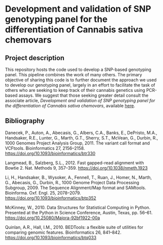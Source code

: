 Development and validation of SNP genotyping panel for the
differentiation of Cannabis sativa chemovars
================

## Project description

This repository hosts the code used to develop a SNP-based genotyping
panel. This pipeline combines the work of many others. The primary
objective of sharing this code is to further document the approach we
used to develop our genotyping panel, largely in an effort to facilitate
the task of others who are seeking to keep track of their cannabis
genetics using PCR-based assays. We suggest that those seeking greater
detail consult the associate article, *Development and validation of SNP
genotyping panel for the differentiation of Cannabis sativa chemovars*,
available [here](link).

## Bibliography

Danecek, P., Auton, A., Abecasis, G., Albers, C.A., Banks, E., DePristo,
M.A., Handsaker, R.E., Lunter, G., Marth, G.T., Sherry, S.T., McVean,
G., Durbin, R., 1000 Genomes Project Analysis Group, 2011. The variant
call format and VCFtools. Bioinformatics 27, 2156–2158.
<https://doi.org/10.1093/bioinformatics/btr330>

Langmead, B., Salzberg, S.L., 2012. Fast gapped-read alignment with
Bowtie 2. Nat. Methods 9, 357–359. <https://doi.org/10.1038/nmeth.1923>

Li, H., Handsaker, B., Wysoker, A., Fennell, T., Ruan, J., Homer, N.,
Marth, G., Abecasis, G., Durbin, R., 1000 Genome Project Data Processing
Subgroup, 2009. The Sequence Alignment/Map format and SAMtools.
Bioinforma. Oxf. Engl. 25, 2078–2079.
<https://doi.org/10.1093/bioinformatics/btp352>

McKinney, W., 2010. Data Structures for Statistical Computing in Python.
Presented at the Python in Science Conference, Austin, Texas, pp. 56–61.
<https://doi.org/10.25080/Majora-92bf1922-00a>

Quinlan, A.R., Hall, I.M., 2010. BEDTools: a flexible suite of utilities
for comparing genomic features. Bioinformatics 26, 841–842.
<https://doi.org/10.1093/bioinformatics/btq033>

